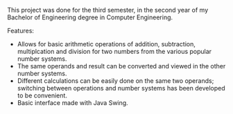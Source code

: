 This project was done for the third semester, in the second year of my Bachelor of Engineering degree in Computer Engineering.

Features: 
- Allows for basic arithmetic operations of addition, subtraction, multiplcation and division for two numbers from the various popular number systems.
- The same operands and result can be converted and viewed in the other number systems.
- Different calculations can be easily done on the same two operands; switching between operations and number systems has been developed to be convenient.
- Basic interface made with Java Swing.
